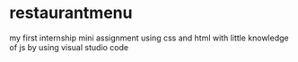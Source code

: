 # restaurantmenu
my first internship mini assignment using css and html with little knowledge of js by using visual studio code 
